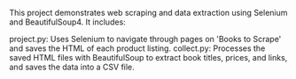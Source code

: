 This project demonstrates web scraping and data extraction using Selenium and BeautifulSoup4. It includes:

project.py: Uses Selenium to navigate through pages on 'Books to Scrape' and saves the HTML of each product listing.
collect.py: Processes the saved HTML files with BeautifulSoup to extract book titles, prices, and links, and saves the data into a CSV file.
